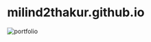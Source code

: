 ﻿# milind2thakur.github.io

![portfolio](https://github.com/milind2thakur/milind2thakur.github.io/assets/23084109/a84dafc3-2259-4fc0-9cac-4ea1cf2667b1)
